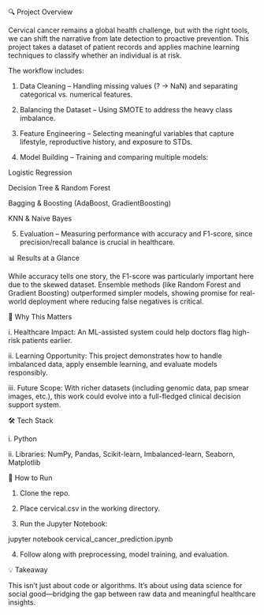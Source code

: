 🔍 Project Overview

Cervical cancer remains a global health challenge, but with the right tools, we can shift the narrative from late detection to proactive prevention. This project takes a dataset of patient records and applies machine learning techniques to classify whether an individual is at risk.

The workflow includes:

1. Data Cleaning – Handling missing values (? → NaN) and separating categorical vs. numerical features.

2. Balancing the Dataset – Using SMOTE to address the heavy class imbalance.

3. Feature Engineering – Selecting meaningful variables that capture lifestyle, reproductive history, and exposure to STDs.

4. Model Building – Training and comparing multiple models:

Logistic Regression

Decision Tree & Random Forest

Bagging & Boosting (AdaBoost, GradientBoosting)

KNN & Naive Bayes

5. Evaluation – Measuring performance with accuracy and F1-score, since precision/recall balance is crucial in healthcare.

📊 Results at a Glance

While accuracy tells one story, the F1-score was particularly important here due to the skewed dataset. Ensemble methods (like Random Forest and Gradient Boosting) outperformed simpler models, showing promise for real-world deployment where reducing false negatives is critical.

🚀 Why This Matters

i. Healthcare Impact: An ML-assisted system could help doctors flag high-risk patients earlier.

ii. Learning Opportunity: This project demonstrates how to handle imbalanced data, apply ensemble learning, and evaluate models responsibly.

iii. Future Scope: With richer datasets (including genomic data, pap smear images, etc.), this work could evolve into a full-fledged clinical decision support system.

🛠️ Tech Stack

i. Python

ii. Libraries: NumPy, Pandas, Scikit-learn, Imbalanced-learn, Seaborn, Matplotlib

📌 How to Run

1. Clone the repo.

2. Place cervical.csv in the working directory.

3. Run the Jupyter Notebook:

jupyter notebook cervical_cancer_prediction.ipynb


4. Follow along with preprocessing, model training, and evaluation.

💡 Takeaway

This isn’t just about code or algorithms. It’s about using data science for social good—bridging the gap between raw data and meaningful healthcare insights.
